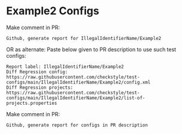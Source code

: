 # Example2 Configs
Make comment in PR:
```
Github, generate report for IllegalIdentifierName/Example2
```
OR as alternate:
Paste below given to PR description to use such test configs:
```
Report label: IllegalIdentifierName/Example2
Diff Regression config: https://raw.githubusercontent.com/checkstyle/test-configs/main/IllegalIdentifierName/Example2/config.xml
Diff Regression projects: https://raw.githubusercontent.com/checkstyle/test-configs/main/IllegalIdentifierName/Example2/list-of-projects.properties
```
Make comment in PR:
```
Github, generate report for configs in PR description
```
